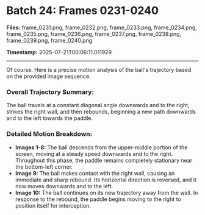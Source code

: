 # Batch 24: Frames 0231-0240

**Files:** frame_0231.png, frame_0232.png, frame_0233.png, frame_0234.png, frame_0235.png, frame_0236.png, frame_0237.png, frame_0238.png, frame_0239.png, frame_0240.png

**Timestamp:** 2025-07-21T00:06:11.011929

---

Of course. Here is a precise motion analysis of the ball's trajectory based on the provided image sequence.

### Overall Trajectory Summary:
The ball travels at a constant diagonal angle downwards and to the right, strikes the right wall, and then rebounds, beginning a new path downwards and to the left towards the paddle.

### Detailed Motion Breakdown:
*   **Images 1-8:** The ball descends from the upper-middle portion of the screen, moving at a steady speed downwards and to the right. Throughout this phase, the paddle remains completely stationary near the bottom-left corner.
*   **Image 9:** The ball makes contact with the right wall, causing an immediate and sharp rebound. Its horizontal direction is reversed, and it now moves downwards and to the left.
*   **Image 10:** The ball continues on its new trajectory away from the wall. In response to the rebound, the paddle begins moving to the right to position itself for interception.
